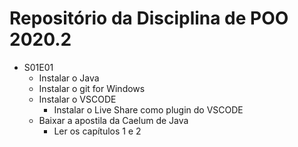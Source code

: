# Repositório da Disciplina de POO 2020.2

- S01E01
    - Instalar o Java
    - Instalar o git for Windows
    - Instalar o VSCODE
        - Instalar o Live Share como plugin do VSCODE
    - Baixar a apostila da Caelum de Java
        - Ler os capítulos 1 e 2
